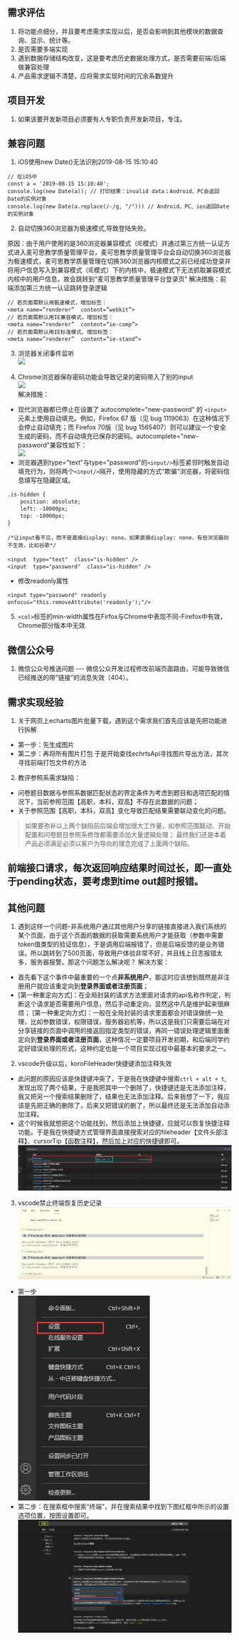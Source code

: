## 需求评估
1. 将功能点细分，并且要考虑需求实现以后，是否会影响到其他模块的数据查询、显示、统计等。
2. 是否需要多端实现
3. 遇到数据存储结构改变，这是要考虑历史数据处理方式，是否需要前端/后端做兼容处理
3. 产品需求逻辑不清楚，应将需求实现时间的冗余系数提升

## 项目开发
1. 如果该要开发新项目必须要有人专职负责开发新项目，专注。

## 兼容问题
1. iOS使用new Date()无法识别2019-08-15 15:10:40
```
// 在iOS中
const a = '2019-08-15 15:10:40';
console.log(new Date(a)); // 打印结果：invalid data；Android、PC会返回Date的实例对象
console.log(new Date(a.replace(/-/g, "/"))) // Android、PC、ios返回Date的实例对象

```

2. 自动切换360浏览器为极速模式,导致登陆失败。

原因：由于用户使用的是360浏览器兼容模式（IE模式）并通过第三方统一认证方式进入麦可思教学质量管理平台，麦可思教学质量管理平台会自动切换360浏览器为极速模式，麦可思教学质量管理在切换360浏览器内核模式之前已经成功登录并将用户信息写入到兼容模式（IE模式）下的内核中，极速模式下无法抓取兼容模式内核中的用户信息，故会跳转到“麦可思教学质量管理平台登录页”
解决措施：前端添加第三方统一认证跳转登录逻辑
```
// 若页面需默认用极速模式，增加标签：
<meta name=”renderer”  content=”webkit”>
// 若页面需默认用IE兼容模式，增加标签：
<meta name=”renderer”  content=”ie-comp”>
// 若页面需默认用IE标准模式，增加标签：
<meta name=”renderer”  content=”ie-stand”>
```

3. 浏览器关闭事件监听<br/>
![](./images/other/001.jpg)<br/>


4. Chrome浏览器保存密码功能会导致记录的密码带入了别的input<br/>
![](./images/other/002.png)<br/>
解决措施：
* 现代浏览器都已停止在设置了 autocomplete="new-password" 的 `<input>` 元素上使用自动填充。例如，Firefox 67 版（见 bug 1119063）在这种情况下会停止自动填充；而 Firefox 70版（见 bug 1565407）则可以建议一个安全生成的密码，而不自动填充已保存的密码。autocomplete="new-password"兼容性如下：<br/>
![](./images/other/003.png)<br/>
* 浏览器遇到type="text"与type="password"的`<input/>`标签紧邻时触发自动填充行为，则将两个`<input/>`隔开，使用隐藏的方式“欺骗”浏览器，将密码信息填写在隐藏区域。
```
.is-hidden {
    position: absolute;
    left: -10000px;
    top: -10000px;
}

/*让input看不见，而不是直接display: none，如果直接display: none，有些浏览器则不生效，比如谷歌*/
 
<input  type="text"  class="is-hidden" />
<input  type="password"  class="is-hidden" />
```
* 修改readonly属性
```
<input type="password" readonly onfocus="this.removeAttribute('readonly');"/>
```
5. `<col>`标签的min-width属性在Firfox与Chrome中表现不同-Firefox中有效，Chrome部分版本中无效.


## 微信公众号
1. 微信公众号推送问题 --- 微信公众开发过程修改前端页面路由，可能导致微信已经推送的带“链接”的消息失效（404）。



## 需求实现经验
1. 关于网页上echarts图片批量下载，遇到这个需求我们首先应该是先把功能进行拆解
* 第一步：先生成图片
* 第二步：再将所有图片打包
于是开始查找echrtsApi寻找图片导出方法，其次寻找前端打包文件的方法

2. 教评参照系需求缺陷：
* 问卷题目数据与参照系数据匹配状态的界定条件为考虑到题目和选项匹配的情况下，当前参照范围【高职，本科，双高】不存在此数据的问题；
* 关于参照范围【高职，本科，双高】变化导致匹配结果需要联动变化的问题。
> 如果要弥补以上两个缺陷前后端会增加很大工作量，如参照范围联动、开始配置和问卷题目参照系修改都需要添加大量逻辑处理；
最终我们还是本着产品必须满足必须以客户为导向的理念完成了上面两个缺陷。

## 前端接口请求，每次返回响应结果时间过长，即一直处于pending状态，要考虑到time out超时报错。

## 其他问题
1. 遇到这样一个问题-非系统用户通过其他用户分享的链接直接进入我们系统的某个页面，由于这个页面的数据的获取需要系统用户才能获取（参数中需要token值类型的验证信息），于是调用后端报错了，但是后端反馈的是业务错误，所以跳转到了500页面，导致用户体验非常不好，并且线上日志报错太多，服务器报警。那这个问题怎么解决呢？
解决方案：
* 首先看下这个事件中最重要的一个点**非系统用户**，那这时应该想到既然是非注册用户就应该重定向到**登录界面或者注册页面**；
* [第一种重定向方式]：在全局封装的请求方法里面对请求的api名称作判定，判断这个请求是否需要用户信息，然后手动重定向，显然这中凡是维护起来很麻烦；
[第一种重定向方式]：一般在全局封装的请求里面都会对错误做统一处理，比如参数错误，权限错误，服务器宕机等，所以这是我们只需要后端在对分享链接的页面中调用的接返回指定类型的错误，再同一错误处理逻辑里面重定向到**登录界面或者注册页面**，这种情况一定要项目开发初期，和后端同学约定好错误处理的形式，这种约定也是一个项目实现过程中最基本的要求之一。

2. vscode升级以后，koroFileHeader快捷键添加注释失效
* 此问题的原因应该是快捷键冲突了，于是我在快捷键中搜索`ctrl + alt + t`,发现出现了两个结果，于是我把其中一个删除了，快捷键还是无法添加注释，我又把另一个搜索结果删除了，结果也无法添加注释。后来我想了一下，我应该是先把正确的删除了，后来又把错误的删了，所以最终还是无法添加自动添加注释。
* 这个时候我就想把这个功能找到，然后添加上快捷键，应就可以恢复快捷注释功能。于是我在快捷键方式管理界面直接搜索对应的fileheader【文件头部注释】、cursorTip【函数注释】，然后加上对应的快捷键即可。<br/>
![](./images/other/005.png)<br/>

3. vscode禁止终端恢复历史记录<br/>
![](./images/other/008.png)<br/>
* 第一步<br/>
![](./images/other/007.png)<br/>
* 第二步：在搜索框中搜索“终端”，并在搜索结果中找到下图红框中所示的设置选项位置，按图设置即可。<br/>
![](./images/other/006.png)<br/>






